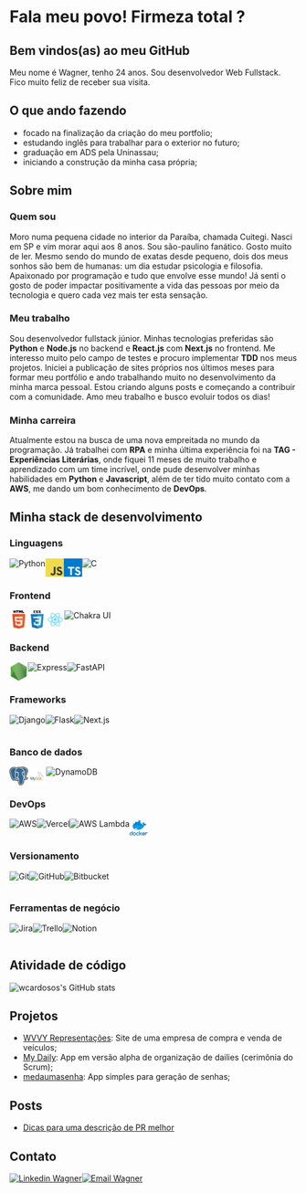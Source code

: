 # Fala meu povo! Firmeza total ?

## Bem vindos(as) ao meu GitHub
Meu nome é Wagner, tenho 24 anos. Sou desenvolvedor Web Fullstack. Fico muito feliz de receber sua visita.

## O que ando fazendo
- focado na finalização da criação do meu portfolio;
- estudando inglês para trabalhar para o exterior no futuro;
- graduação em ADS pela Uninassau;
- iniciando a construção da minha casa própria;

## Sobre mim
### Quem sou
Moro numa pequena cidade no interior da Paraíba, chamada Cuitegi. Nasci em SP e vim morar aqui aos 8 anos. Sou são-paulino fanático. Gosto muito de ler. Mesmo sendo do mundo de exatas desde pequeno, dois dos meus sonhos são bem de humanas: um dia estudar psicologia e filosofia. Apaixonado por programação e tudo que envolve esse mundo! Já senti o gosto de poder impactar positivamente a vida das pessoas por meio da tecnologia e quero cada vez mais ter esta sensação.
### Meu trabalho
Sou desenvolvedor fullstack júnior. Minhas tecnologias preferidas são **Python** e **Node.js** no backend e **React.js** com **Next.js** no frontend. Me interesso muito pelo campo de testes e procuro implementar **TDD** nos meus projetos. Iniciei a publicação de sites próprios nos últimos meses para formar meu portfólio e ando trabalhando muito no desenvolvimento da minha marca pessoal. Estou criando alguns posts e começando a contribuir com a comunidade. Amo meu trabalho e busco evoluir todos os dias!
### Minha carreira
Atualmente estou na busca de uma nova empreitada no mundo da programação. Já trabalhei com **RPA** e minha última experiência foi na **TAG - Experiências Literárias**, onde fiquei 11 meses de muito trabalho e aprendizado com um time incrível, onde pude desenvolver minhas habilidades em **Python** e **Javascript**, além de ter tido muito contato com a **AWS**, me dando um bom conhecimento de **DevOps**.

## Minha stack de desenvolvimento
### Linguagens

<div style="display: flex">
  <img height="32" src="https://cdn4.iconfinder.com/data/icons/logos-and-brands/512/267_Python_logo-512.png" alt="Python"/>
  <img height="32" src="https://raw.githubusercontent.com/github/explore/80688e429a7d4ef2fca1e82350fe8e3517d3494d/topics/javascript/javascript.png" alt="Javascript"/>
  <img height="32" src="https://raw.githubusercontent.com/github/explore/80688e429a7d4ef2fca1e82350fe8e3517d3494d/topics/typescript/typescript.png" alt="Typescript"/>
  <img height="32" src="https://cdn.iconscout.com/icon/free/png-512/c-programming-569564.png" alt="C"/>
</div>

### Frontend

<div style="display: flex">
  <img height="32" src="https://raw.githubusercontent.com/github/explore/80688e429a7d4ef2fca1e82350fe8e3517d3494d/topics/html/html.png" alt="HTML5"/>
  <img height="32" src="https://raw.githubusercontent.com/github/explore/80688e429a7d4ef2fca1e82350fe8e3517d3494d/topics/css/css.png" alt="CSS"/>
  <img height="32" src="https://raw.githubusercontent.com/github/explore/80688e429a7d4ef2fca1e82350fe8e3517d3494d/topics/react/react.png" alt="React"/>
  <img height="32" src="https://www.coffeeclass.io/logos/chakra-ui.png" alt="Chakra UI"/>
</div>

### Backend

<div style="display: flex">
  <img height="32" src="https://raw.githubusercontent.com/github/explore/80688e429a7d4ef2fca1e82350fe8e3517d3494d/topics/nodejs/nodejs.png" alt="Nodejs"/>
  <img height="32" src="https://upload.wikimedia.org/wikipedia/commons/6/64/Expressjs.png" alt="Express" />
  <img height="32" src="https://fastapi.tiangolo.com/img/logo-margin/logo-teal.png" alt="FastAPI" />
</div>

### Frameworks

<div style="display: flex">
  <img height="32" src="https://seeklogo.com/images/D/django-logo-F46C1DD95E-seeklogo.com.png" alt="Django"/>
  <img height="32" src="https://seeklogo.com/images/F/flask-logo-44C507ABB7-seeklogo.com.png" alt="Flask" />
  <img height="32" src="https://seeklogo.com/images/N/next-js-logo-8FCFF51DD2-seeklogo.com.png" alt="Next.js" />
</div>

### Banco de dados

<div style="display: flex">
  <img height="32" src="https://raw.githubusercontent.com/github/explore/80688e429a7d4ef2fca1e82350fe8e3517d3494d/topics/postgresql/postgresql.png" alt="PostegreSQL"/>
  <img height="32" src="https://raw.githubusercontent.com/github/explore/80688e429a7d4ef2fca1e82350fe8e3517d3494d/topics/mysql/mysql.png" alt="MySQL"/>
  <img height="32" src="https://cache-site.s3.amazonaws.com/wp-content/uploads/2020/08/21150611/DybamoDB-logo.png" alt="DynamoDB" />
</div>

### DevOps

<div style="display: flex">
  <img height="32" src="https://a0.awsstatic.com/libra-css/images/logos/aws_logo_smile_1200x630.png" alt="AWS"/>
  <img height="32" src="https://logowik.com/content/uploads/images/vercel1868.jpg" alt="Vercel"/>
  <img height="32" src="https://cache-site.s3.amazonaws.com/wp-content/uploads/2020/08/21150419/lambda-icon-1.png" alt="AWS Lambda" />
  <img height="32" src="https://raw.githubusercontent.com/github/explore/80688e429a7d4ef2fca1e82350fe8e3517d3494d/topics/docker/docker.png" alt="Docker"/>
</div>

### Versionamento

<div style="display: flex">
  <img height="32" src="https://git-scm.com/images/logos/downloads/Git-Icon-1788C.png" alt="Git"/>
  <img height="32" src="https://cdn3.iconfinder.com/data/icons/inficons/512/github.png" alt="GitHub"/>
  <img height="32" src="https://cdn4.iconfinder.com/data/icons/logos-and-brands/512/44_Bitbucket_logo_logos-512.png" alt="Bitbucket"/>
</div>

### Ferramentas de negócio

<div style="display: flex">
  <img height="32" src="https://cdn.worldvectorlogo.com/logos/jira-1.svg" alt="Jira"/>
  <img height="32" src="https://cdn.iconscout.com/icon/free/png-512/trello-6-569395.png" alt="Trello"/>
  <img height="32" src="https://cdn.iconscout.com/icon/free/png-512/notion-1693557-1442598.png" alt="Notion"/>
</div>

## Atividade de código
![wcardosos's GitHub stats](https://github-readme-stats.vercel.app/api?username=wcardosos&show_icons=true&theme=dracula)

## Projetos
- [WVVY Representações](https://wvvyrepresentacoesveiculos.com.br): Site de uma empresa de compra e venda de veículos;
- [My Daily](https://my-daily-wcardosos.vercel.app): App em versão alpha de organização de dailies (cerimônia do Scrum);
- [medaumasenha](medaumasenha.vercel.app): App simples para geração de senhas;

## Posts
- [Dicas para uma descrição de PR melhor](https://dev.to/wcardosos/dicas-para-uma-descricao-de-pr-melhor-5b3n)

## Contato
<div style="display: flex">
  <a href="https://www.linkedin.com/in/wagner-cardoso-dev">
    <img alt="Linkedin Wagner" width="32" src="https://cdn2.iconfinder.com/data/icons/social-media-2285/512/1_Linkedin_unofficial_colored_svg-512.png" />
  </a>
  <a href="mailto:wagnerdev01@gmail.com">
    <img alt="Email Wagner" width="32" src="https://cdn4.iconfinder.com/data/icons/logos-brands-in-colors/48/google-gmail-512.png" />
  </a>
</div>
